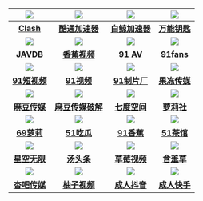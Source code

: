 
| [![](https://s1.imagehub.cc/images/2023/08/01/clash.png)](https://github.com/Kr328/ClashForAndroid/releases/download/v2.5.12/cfa-2.5.12-foss-universal-release.apk) | [![](https://s1.imagehub.cc/images/2023/08/01/kt.png)](https://kutogroup.com/apps/zh-vpn.html) | [![](https://s1.imagehub.cc/images/2023/08/01/bj.png)](https://www.bjch123.com/?mid=3002) | [![](https://s1.imagehub.cc/images/2023/08/01/wnys.png)](https://dedication.lanzouw.com/ikPQ90swp29c) |
|:-----------------:|:---------------------:|:----------------------:|:---------------------------:|
| [**Clash**](https://github.com/Kr328/ClashForAndroid/releases/download/v2.5.12/cfa-2.5.12-foss-universal-release.apk)  | [**酷通加速器**](https://kutogroup.com/apps/zh-vpn.html)  |[**白鲸加速器**](https://www.bjch123.com/?mid=3002)|[**万能钥匙**](https://dedication.lanzouw.com/ikPQ90swp29c)|
| [![](https://s1.imagehub.cc/images/2023/06/05/javdb.png)](https://jav009.app) | [![](https://s1.imagehub.cc/images/2023/06/05/x1j.png)](https://ZBMXKF.xjxj.tv/?inviteCode=ZBMXKF) | [![](https://s1.imagehub.cc/images/2023/06/05/91AV.png)](https://mv.aff007.fun/chan-1383/aff-bwA59) | [![](https://s1.imagehub.cc/images/2023/06/05/fans.png)](https://fans.app002.live/aff-dzhi) |
| [**JAVDB**](https://jav009.app)  | [**香蕉视频**](https://ZBMXKF.xjxj.tv/?inviteCode=ZBMXKF)  |[**91 AV**](https://mv.aff007.fun/chan-1383/aff-bwA59)|[**91fans**](https://fans.app002.live/aff-dzhi)|
| [![](https://s1.imagehub.cc/images/2023/06/05/91dsp.png)](https://dsp.aff007.fun/aff-gxv7Y) | [![](https://s1.imagehub.cc/images/2023/06/05/91sp.png)](https://app.dsly.site/i-SNXIP4) | [![](https://s1.imagehub.cc/images/2023/06/05/91zpc.png)](https://zpc.aff007.fun/?code=rSj&amp;c=1603) | [![](https://s1.imagehub.cc/images/2023/06/05/gdcm.png)](https://gd.app002.live/?code=cWK&amp;c=1603) |
| [**91短视频**](https://dsp.aff007.fun/aff-gxv7Y) | [**91视频**](https://app.dsly.site/i-SNXIP4) | [**91制片厂**](https://zpc.aff007.fun/?code=rSj&amp;c=1603) | [**果冻传媒**](https://gd.app002.live/?code=cWK&amp;c=1603) |
| [![](https://s1.imagehub.cc/images/2023/06/05/mdcm.png)](https://madou1.com/) | [![](https://s1.imagehub.cc/images/2023/06/05/mdpj.png)](https://mod.app004.com/?code=VXE) | [![](https://s1.imagehub.cc/images/2023/06/05/7du.png)](https://sn.app002.live/af/aghu) | [![](https://s1.imagehub.cc/images/2023/06/05/lls1.png)](https://lsndfd.com/?_chan=ofrr1ll) |
| [**麻豆传媒**](https://madou1.com/) | [**麻豆传媒破解**](https://mod.app004.com/?code=VXE) | [**七度空间**](https://sn.app002.live/af/aghu) | [**萝莉社**](https://lsndfd.com/?_chan=ofrr1ll) |
| [![](https://s1.imagehub.cc/images/2023/06/05/69ll.png)](https://69luolic.com?us=W22W5F) | [![](https://s1.imagehub.cc/images/2023/06/05/51chigua.png)](https://aff.cggo.life/?code=ah6W&amp;c=1603) | [![](https://s1.imagehub.cc/images/2023/06/05/91xj.png)](https://xj4an.com/?_chan=ofrr1xj) | [![](https://s1.imagehub.cc/images/2023/06/05/51cg.png)](https://cg.aff007.fun/?code=GGGY) |
| [**69萝莉**](https://69luolic.com?us=W22W5F)  | [**51吃瓜**](https://aff.cggo.life/?code=ah6W&amp;c=1603) | [9**1香蕉**](https://xj4an.com/?_chan=ofrr1xj) | [**51茶馆**](https://cg.aff007.fun/?code=GGGY) |
| [![](https://s1.imagehub.cc/images/2023/06/05/xkwx.png)](https://xkvdf6q.me/?_c=ofrr1xk) | [![](https://s1.imagehub.cc/images/2023/06/05/ttt.png)](https://ttt.aff007.fun/chan/a10652/asZ5e) | [![](https://s1.imagehub.cc/images/2023/06/05/cmsp.png)](https://cmx43jftka.com/?ch=ofrr1cm) | [![](https://s1.imagehub.cc/images/2023/06/05/hxc.png)](https://www.koray.vip/?id=39261699) |
| [**星空无限**](https://xkvdf6q.me/?_c=ofrr1xk) | [**汤头条**](https://ttt.aff007.fun/chan/a10652/asZ5e) | [**草莓视频**](https://cmx43jftka.com/?ch=ofrr1cm) | [**含羞草**](https://www.koray.vip/?id=39261699) |
| [![](https://s1.imagehub.cc/images/2023/06/05/xb.png)](https://xscxv2.com/?_c=ofrr1xb) | [![](https://s1.imagehub.cc/images/2023/06/05/yzsp.png)](https://yhy.app002.live/?code=b2bF) | [![](https://s1.imagehub.cc/images/2023/06/05/crdy.png)](https://d.win1s.net/?ch=tdy1638) | [![](https://s1.imagehub.cc/images/2023/06/05/crks.png)](https://ks.aff007.biz/chan/k10586/bVkzF) |
| [**杏吧传媒**](https://xscxv2.com/?_c=ofrr1xb) | [**柚子视频**](https://yhy.app002.live/?code=b2bF) | [**成人抖音**](https://d.win1s.net/?ch=tdy1638) | [**成人快手**](https://ks.aff007.biz/chan/k10586/bVkzF) |

